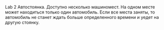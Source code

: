 Lab 2
Автостоянка. Доступно несколько машиномест. На одном месте может 
находиться только один автомобиль. Если все места заняты, то автомобиль
не станет ждать больше определенного времени и уедет на другую
стоянку.